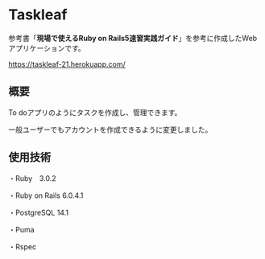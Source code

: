 # Taskleaf

参考書「**現場で使えるRuby on Rails5速習実践ガイド**」を参考に作成したWebアプリケーションです。

https://taskleaf-21.herokuapp.com/


## 概要
To doアプリのようにタスクを作成し、管理できます。

一般ユーザーでもアカウントを作成できるように変更しました。

## 使用技術

・Ruby　3.0.2

・Ruby on Rails 6.0.4.1

・PostgreSQL 14.1

・Puma

・Rspec








